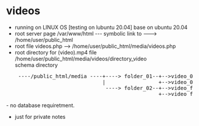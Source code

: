 # videos

- running on LINUX OS [testing on lubuntu 20.04] base on ubuntu 20.04
- root server page /var/www/html --- symbolic link to ---> /home/user/public_html
- root file videos.php --> /home/user/public_html/media/videos.php
- root directory for (video).mp4 file /home/user/public_html/media/videos/directory_video
  <br>schema directory
  <pre>
   ----/public_html/media ----+----> folder_01--+-->video_00.mp4
                              |                 +-->video_01.mp4 ..etc
                               ----> folder_02--+-->video_f00.mp4
                                                +-->video_f01.mp4
 </pre>                                               
- no database requiretment.

- just for private notes
